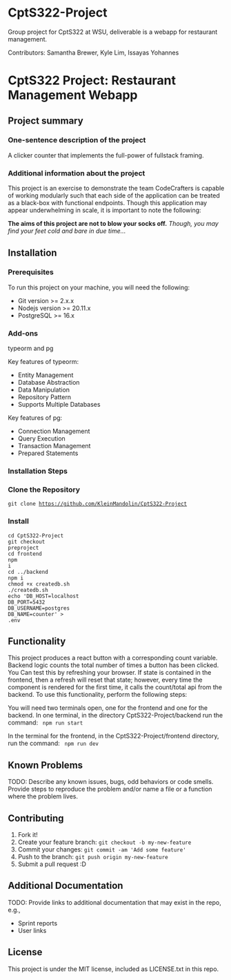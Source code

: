 # CptS322-Project
Group project for CptS322 at WSU, deliverable is a webapp for restaurant management.

Contributors: Samantha Brewer, Kyle Lim, Issayas Yohannes
# CptS322 Project: Restaurant Management Webapp

## Project summary

### One-sentence description of the project

A clicker counter that implements the full-power of fullstack framing.

### Additional information about the project

This project is an exercise to demonstrate the team CodeCrafters is capable of working modularly such 
that each side of the application can be treated as a black-box with functional endpoints. Though this
application may appear underwhelming in scale, it is important to note the following:

<B>The aims of this project are not to blow your socks off.</b><em> Though, you may find your feet cold and bare in due time...</em>

## Installation

### Prerequisites

To run this project on your machine, you will need the following:

<ul>
 <li>Git version >= 2.x.x</li>
 <li>Nodejs version >= 20.11.x</li>
 <li>PostgreSQL >= 16.x</li>
</ul>

### Add-ons

typeorm and pg

Key features of typeorm:

<ul>
 <li>Entity Management</li>
 <li>Database Abstraction</li>
 <li>Data Manipulation</li>
 <li>Repository Pattern</li>
 <li>Supports Multiple Databases</li>
</ul>

Key features of pg:

<ul>
 <li>Connection Management</li>
 <li>Query Execution</li>
 <li>Transaction Management</li>
 <li>Prepared Statements</li>
</ul>


### Installation Steps

### Clone the Repository
<code>git clone https://github.com/KleinMandolin/CptS322-Project</code>

### Install
<code>cd CptS322-Project</code><br/>
<code>git checkout preproject</code><br/>
<code>cd frontend</code><br/>
<code>npm i</code><br/>
<code>cd ../backend</code><br/>
<code>npm i</code><br/>
<code>chmod +x createdb.sh</code><br/>
<code>./createdb.sh</code><br/>
<code>echo 'DB_HOST=localhost</code><br/>
<code>DB_PORT=5432</code><br/>
<code>DB_USERNAME=postgres</code><br/>
<code>DB_NAME=counter' > .env</code><br/>

## Functionality

This project produces a react button with a corresponding count variable. Backend logic counts the total number of times a button has been clicked. You
Can test this by refreshing your browser. If state is contained in the frontend, then a refresh will reset that state; however, every time the component
is rendered for the first time, it calls the count/total api from the backend. To use this functionality, perform the following steps:

You will need two terminals open, one for the frontend and one for the backend. In one terminal, in the directory CptS322-Project/backend run the command:
<code>
 npm run start
</code>

In the terminal for the frontend, in the CptS322-Project/frontend directory, run the command:
<code>
 npm run dev
</code>

## Known Problems

TODO: Describe any known issues, bugs, odd behaviors or code smells. 
Provide steps to reproduce the problem and/or name a file or a function where the problem lives.


## Contributing

1. Fork it!
2. Create your feature branch: `git checkout -b my-new-feature`
3. Commit your changes: `git commit -am 'Add some feature'`
4. Push to the branch: `git push origin my-new-feature`
5. Submit a pull request :D

## Additional Documentation

TODO: Provide links to additional documentation that may exist in the repo, e.g.,
  * Sprint reports
  * User links

## License

This project is under the MIT license, included as LICENSE.txt in this repo.
